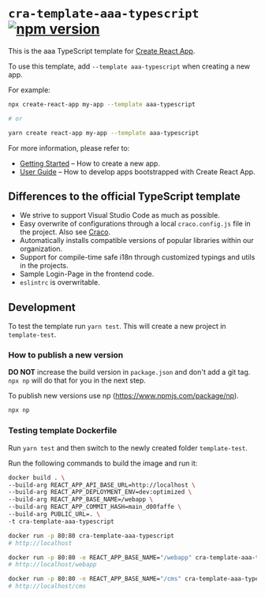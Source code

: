 # `cra-template-aaa-typescript` [![npm version](https://badge.fury.io/js/cra-template-aaa-typescript.svg)](https://badge.fury.io/js/cra-template-aaa-typescript)

This is the aaa TypeScript template for [Create React App](https://github.com/facebook/create-react-app).

To use this template, add `--template aaa-typescript` when creating a new app.

For example:

```sh
npx create-react-app my-app --template aaa-typescript

# or

yarn create react-app my-app --template aaa-typescript
```

For more information, please refer to:

- [Getting Started](https://create-react-app.dev/docs/getting-started) – How to create a new app.
- [User Guide](https://create-react-app.dev) – How to develop apps bootstrapped with Create React App.

## Differences to the official TypeScript template

- We strive to support Visual Studio Code as much as possible.
- Easy overwrite of configurations through a local `craco.config.js` file in the project. Also see [Craco](https://github.com/gsoft-inc/craco).
- Automatically installs compatible versions of popular libraries within our organization.
- Support for compile-time safe i18n through customized typings and utils in the projects.
- Sample Login-Page in the frontend code.
- `eslintrc` is overwritable.

## Development

To test the template run `yarn test`. This will create a new project in `template-test`.

### How to publish a new version

**DO NOT** increase the build version in `package.json` and don't add a git tag. `npx np` will do that for you in the next step.

To publish new versions use np (https://www.npmjs.com/package/np).

```sh
npx np
```

### Testing template Dockerfile

Run `yarn test` and then switch to the newly created folder `template-test`.

Run the following commands to build the image and run it:

```sh
docker build . \
--build-arg REACT_APP_API_BASE_URL=http://localhost \
--build-arg REACT_APP_DEPLOYMENT_ENV=dev:optimized \
--build-arg REACT_APP_BASE_NAME=/webapp \
--build-arg REACT_APP_COMMIT_HASH=main_d00faffe \
--build-arg PUBLIC_URL=. \
-t cra-template-aaa-typescript

docker run -p 80:80 cra-template-aaa-typescript
# http://localhost

docker run -p 80:80 -e REACT_APP_BASE_NAME="/webapp" cra-template-aaa-typescript
# http://localhost/webapp

docker run -p 80:80 -e REACT_APP_BASE_NAME="/cms" cra-template-aaa-typescript
# http://localhost/cms
```
